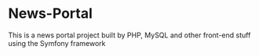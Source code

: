 # News-Portal
This is a news portal project built by PHP, MySQL and other front-end stuff  using the Symfony framework
